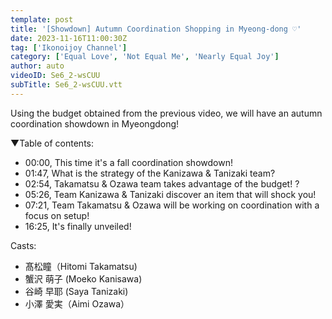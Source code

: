 ```yaml
---
template: post
title: '[Showdown] Autumn Coordination Shopping in Myeong-dong ♡'
date: 2023-11-16T11:00:30Z
tag: ['Ikonoijoy Channel']
category: ['Equal Love', 'Not Equal Me', 'Nearly Equal Joy']
author: auto 
videoID: Se6_2-wsCUU
subTitle: Se6_2-wsCUU.vtt
---
```

Using the budget obtained from the previous video, we will have an autumn coordination showdown in Myeongdong!

▼Table of contents:

- 00:00, This time it's a fall coordination showdown!
- 01:47, What is the strategy of the Kanizawa & Tanizaki team?
- 02:54, Takamatsu & Ozawa team takes advantage of the budget! ?
- 05:26, Team Kanizawa & Tanizaki discover an item that will shock you!
- 07:21, Team Takamatsu & Ozawa will be working on coordination with a focus on setup!
- 16:25, It's finally unveiled!

Casts:

- 髙松瞳（Hitomi Takamatsu)
- 蟹沢 萌子 (Moeko Kanisawa)
- 谷崎 早耶 (Saya Tanizaki)
- 小澤 愛実（Aimi Ozawa）